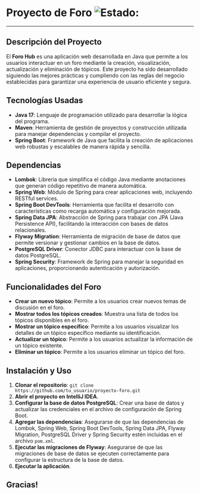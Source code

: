# Proyecto de Foro ![Estado: ](https://img.shields.io/badge/estado-finalizado-brightgreen)

---

## Descripción del Proyecto

El **Foro Hub** es una aplicación web desarrollada en Java que permite a los usuarios interactuar en un foro mediante la creación, visualización, actualización y eliminación de tópicos. Este proyecto ha sido desarrollado siguiendo las mejores prácticas y cumpliendo con las reglas del negocio establecidas para garantizar una experiencia de usuario eficiente y segura.

## Tecnologías Usadas

- **Java 17**: Lenguaje de programación utilizado para desarrollar la lógica del programa.
- **Maven**: Herramienta de gestión de proyectos y construcción utilizada para manejar dependencias y compilar el proyecto.
- **Spring Boot**: Framework de Java que facilita la creación de aplicaciones web robustas y escalables de manera rápida y sencilla.

## Dependencias

- **Lombok**: Librería que simplifica el código Java mediante anotaciones que generan código repetitivo de manera automática.
- **Spring Web**: Módulo de Spring para crear aplicaciones web, incluyendo RESTful services.
- **Spring Boot DevTools**: Herramienta que facilita el desarrollo con características como recarga automática y configuración mejorada.
- **Spring Data JPA**: Abstracción de Spring para trabajar con JPA (Java Persistence API), facilitando la interacción con bases de datos relacionales.
- **Flyway Migration**: Herramienta de migración de base de datos que permite versionar y gestionar cambios en la base de datos.
- **PostgreSQL Driver**: Conector JDBC para interactuar con la base de datos PostgreSQL.
- **Spring Security**: Framework de Spring para manejar la seguridad en aplicaciones, proporcionando autenticación y autorización.

## Funcionalidades del Foro

- **Crear un nuevo tópico**: Permite a los usuarios crear nuevos temas de discusión en el foro.
- **Mostrar todos los tópicos creados**: Muestra una lista de todos los tópicos disponibles en el foro.
- **Mostrar un tópico específico**: Permite a los usuarios visualizar los detalles de un tópico específico mediante su identificación.
- **Actualizar un tópico**: Permite a los usuarios actualizar la información de un tópico existente.
- **Eliminar un tópico**: Permite a los usuarios eliminar un tópico del foro.

## Instalación y Uso

1. **Clonar el repositorio**: `git clone https://github.com/tu_usuario/proyecto-foro.git`
2. **Abrir el proyecto en IntelliJ IDEA**.
3. **Configurar la base de datos PostgreSQL**: Crear una base de datos y actualizar las credenciales en el archivo de configuración de Spring Boot.
4. **Agregar las dependencias**: Asegurarse de que las dependencias de Lombok, Spring Web, Spring Boot DevTools, Spring Data JPA, Flyway Migration, PostgreSQL Driver y Spring Security estén incluidas en el archivo `pom.xml`.
5. **Ejecutar las migraciones de Flyway**: Asegurarse de que las migraciones de base de datos se ejecuten correctamente para configurar la estructura de la base de datos.
6. **Ejecutar la aplicación**.

## Gracias!
